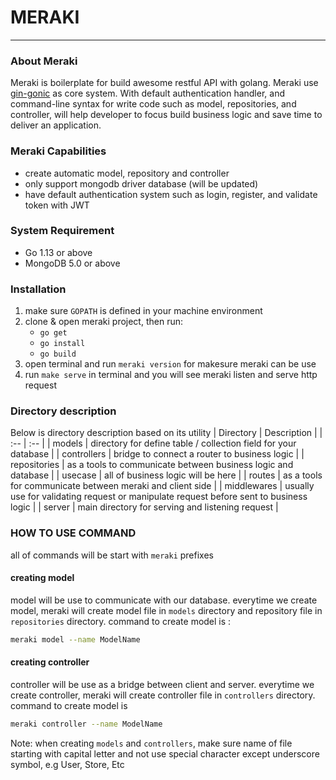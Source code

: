 # MERAKI
---

### About Meraki
Meraki is boilerplate for build awesome restful API with golang. Meraki use [gin-gonic](https://github.com/gin-gonic/gin) as core system. With default authentication handler, and command-line syntax for write code such as model, repositories, and controller, will help developer to focus build business logic and save time to deliver an application.

### Meraki Capabilities
- create automatic model, repository and controller
- only support mongodb driver database (will be updated)
- have default authentication system such as login, register, and validate token with JWT

### System Requirement
- Go 1.13 or above
- MongoDB 5.0 or above

### Installation
1. make sure `GOPATH` is defined in your machine environment
2. clone & open meraki project, then run:
    - `go get`
    - `go install`
    - `go build`
3. open terminal and run `meraki version` for makesure meraki can be use
4. run `make serve` in terminal and you will see meraki listen and serve http request

### Directory description
Below is directory description based on its utility
| Directory | Description |
| :--       | :--         |
| models    | directory for define table / collection field for your database |
| controllers | bridge to connect a router to business logic |
| repositories | as a tools to communicate between business logic and database |
| usecase | all of business logic will be here |
| routes | as a tools for communicate between meraki and client side |
| middlewares | usually use for validating request or manipulate request before sent to business logic |
| server | main directory for serving and listening request |

### HOW TO USE COMMAND
all of commands will be start with `meraki` prefixes
#### creating model
model will be use to communicate with our database. everytime we create model, meraki will create model file in `models` directory and repository file in `repositories` directory. command to create model is :
```bash
meraki model --name ModelName
```
#### creating controller
controller will be use as a bridge between client and server. everytime we create controller, meraki will create controller file in `controllers` directory. command to create model is
```bash
meraki controller --name ModelName
```

Note: when creating `models` and `controllers`, make sure name of file starting with capital letter and not use special character except underscore symbol, e.g User, Store, Etc